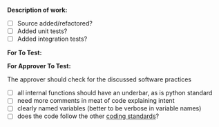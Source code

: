 **Description of work:**

- [ ] Source added/refactored?
- [ ] Added unit tests?
- [ ] Added integration tests?

**For To Test:**
<!-- Instructions for testing. -->

**For Approver To Test:**

The approver should check for the discussed software practices

- [ ] all internal functions should have an underbar, as is python standard
- [ ] need more comments in meat of code explaining intent
- [ ] clearly named variables (better to be verbose in variable names)
- [ ] does the code follow the other [coding standards](https://scse.ornl.gov/drtsans/developer/index.html)?
